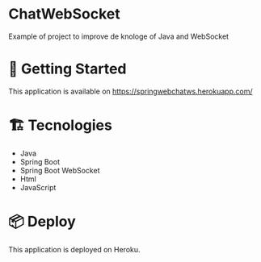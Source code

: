 # ChatWebSocket

Example of project to improve de knologe of Java and WebSocket

 # 🚀 Getting Started
  This application is available on https://springwebchatws.herokuapp.com/

# 🏗 Tecnologies
 - Java
 - Spring Boot 
 - Spring Boot WebSocket
 - Html
 - JavaScript
  
# 📦 Deploy
  This application is deployed on Heroku.
   
